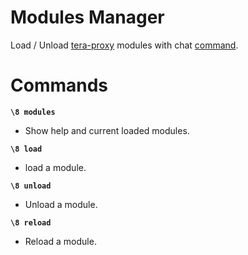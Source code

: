 # Modules Manager

Load / Unload [tera-proxy](https://meishuu.github.io/tera-proxy) modules with chat [command](https://github.com/pinkipi/command).

# Commands

**`\8 modules`**

* Show help and current loaded modules.

**`\8 load`**

* load a module.

**`\8 unload`**

* Unload a module.

**`\8 reload`**

* Reload a module.
